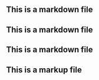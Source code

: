 ## This is a markdown file
## This is a markdown file
## This is a markdown file
## This is a markup file
